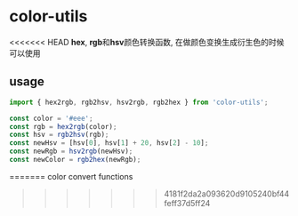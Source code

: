 # color-utils

<<<<<<< HEAD
**hex**, **rgb**和**hsv**颜色转换函数, 在做颜色变换生成衍生色的时候可以使用

## usage

```js
import { hex2rgb, rgb2hsv, hsv2rgb, rgb2hex } from 'color-utils';

const color = '#eee';
const rgb = hex2rgb(color);
const hsv = rgb2hsv(rgb);
const newHsv = [hsv[0], hsv[1] + 20, hsv[2] - 10];
const newRgb = hsv2rgb(newHsv);
const newColor = rgb2hex(newRgb);
```
=======
color convert functions
>>>>>>> 4181f2da2a093620d9105240bf44feff37d5ff24

